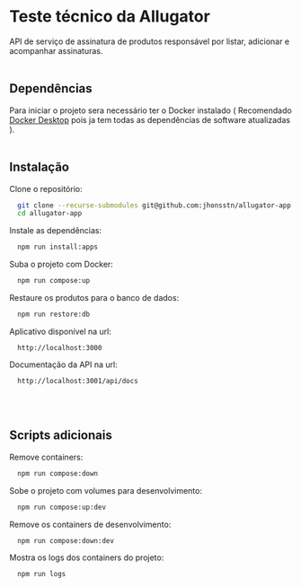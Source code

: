 # Teste técnico da Allugator

API de serviço de assinatura de produtos responsável por listar, adicionar e acompanhar assinaturas.
<br/><br/>

## Dependências
Para iniciar o projeto sera necessário ter o Docker instalado ( Recomendado [Docker Desktop](https://docs.docker.com/desktop/) pois ja tem todas as dependências de software atualizadas ).
<br/><br/>

## Instalação

Clone o repositório:
```bash
  git clone --recurse-submodules git@github.com:jhonsstn/allugator-app.git
  cd allugator-app
```

Instale as dependências:
```bash
  npm run install:apps
```

Suba o projeto com Docker:
```bash
  npm run compose:up
```

Restaure os produtos para o banco de dados:
```bash
  npm run restore:db
```

Aplicativo disponível na url:
```
  http://localhost:3000
```

Documentação da API na url:
```
  http://localhost:3001/api/docs
```
<br/><br/>


## Scripts adicionais
Remove containers:
```bash
  npm run compose:down
```
Sobe o projeto com volumes para desenvolvimento:
```bash
  npm run compose:up:dev
```
Remove os containers de desenvolvimento:
```bash
  npm run compose:down:dev
```
Mostra os logs dos containers do projeto:
```bash
  npm run logs
```
